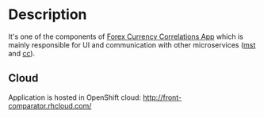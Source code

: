 Description
=========================
It's one of the components of [Forex Currency Correlations App](https://github.com/RobicToNieMaKomu/ForexCurrencyCorrelations) which is mainly responsible for UI and communication with other microservices ([mst](https://github.com/RobicToNieMaKomu/mst) and [cc](https://github.com/RobicToNieMaKomu/cc)).

Cloud
--------------
Application is hosted in OpenShift cloud:
http://front-comparator.rhcloud.com/
